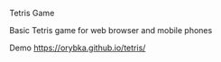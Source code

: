 Tetris Game

Basic Tetris game for web browser and mobile phones

Demo https://orybka.github.io/tetris/

